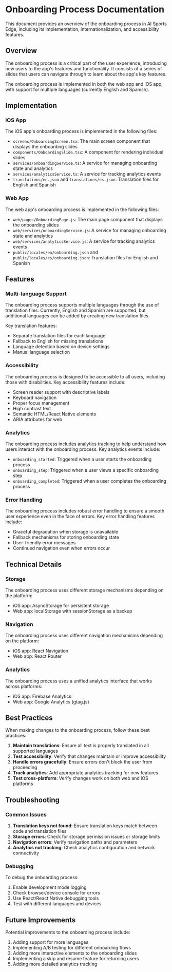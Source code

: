 # Onboarding Process Documentation

This document provides an overview of the onboarding process in AI Sports Edge, including its implementation, internationalization, and accessibility features.

## Overview

The onboarding process is a critical part of the user experience, introducing new users to the app's features and functionality. It consists of a series of slides that users can navigate through to learn about the app's key features.

The onboarding process is implemented in both the web app and iOS app, with support for multiple languages (currently English and Spanish).

## Implementation

### iOS App

The iOS app's onboarding process is implemented in the following files:

- `screens/OnboardingScreen.tsx`: The main screen component that displays the onboarding slides
- `components/OnboardingSlide.tsx`: A component for rendering individual slides
- `services/onboardingService.ts`: A service for managing onboarding state and analytics
- `services/analyticsService.ts`: A service for tracking analytics events
- `translations/en.json` and `translations/es.json`: Translation files for English and Spanish

### Web App

The web app's onboarding process is implemented in the following files:

- `web/pages/OnboardingPage.js`: The main page component that displays the onboarding slides
- `web/services/onboardingService.js`: A service for managing onboarding state and analytics
- `web/services/analyticsService.js`: A service for tracking analytics events
- `public/locales/en/onboarding.json` and `public/locales/es/onboarding.json`: Translation files for English and Spanish

## Features

### Multi-language Support

The onboarding process supports multiple languages through the use of translation files. Currently, English and Spanish are supported, but additional languages can be added by creating new translation files.

Key translation features:
- Separate translation files for each language
- Fallback to English for missing translations
- Language detection based on device settings
- Manual language selection

### Accessibility

The onboarding process is designed to be accessible to all users, including those with disabilities. Key accessibility features include:

- Screen reader support with descriptive labels
- Keyboard navigation
- Proper focus management
- High contrast text
- Semantic HTML/React Native elements
- ARIA attributes for web

### Analytics

The onboarding process includes analytics tracking to help understand how users interact with the onboarding process. Key analytics events include:

- `onboarding_started`: Triggered when a user starts the onboarding process
- `onboarding_step`: Triggered when a user views a specific onboarding step
- `onboarding_completed`: Triggered when a user completes the onboarding process

### Error Handling

The onboarding process includes robust error handling to ensure a smooth user experience even in the face of errors. Key error handling features include:

- Graceful degradation when storage is unavailable
- Fallback mechanisms for storing onboarding state
- User-friendly error messages
- Continued navigation even when errors occur

## Technical Details

### Storage

The onboarding process uses different storage mechanisms depending on the platform:

- iOS app: AsyncStorage for persistent storage
- Web app: localStorage with sessionStorage as a backup

### Navigation

The onboarding process uses different navigation mechanisms depending on the platform:

- iOS app: React Navigation
- Web app: React Router

### Analytics

The onboarding process uses a unified analytics interface that works across platforms:

- iOS app: Firebase Analytics
- Web app: Google Analytics (gtag.js)

## Best Practices

When making changes to the onboarding process, follow these best practices:

1. **Maintain translations**: Ensure all text is properly translated in all supported languages
2. **Test accessibility**: Verify that changes maintain or improve accessibility
3. **Handle errors gracefully**: Ensure errors don't block the user from proceeding
4. **Track analytics**: Add appropriate analytics tracking for new features
5. **Test cross-platform**: Verify changes work on both web and iOS platforms

## Troubleshooting

### Common Issues

1. **Translation keys not found**: Ensure translation keys match between code and translation files
2. **Storage errors**: Check for storage permission issues or storage limits
3. **Navigation errors**: Verify navigation paths and parameters
4. **Analytics not tracking**: Check analytics configuration and network connectivity

### Debugging

To debug the onboarding process:

1. Enable development mode logging
2. Check browser/device console for errors
3. Use React/React Native debugging tools
4. Test with different languages and devices

## Future Improvements

Potential improvements to the onboarding process include:

1. Adding support for more languages
2. Implementing A/B testing for different onboarding flows
3. Adding more interactive elements to the onboarding slides
4. Implementing a skip and resume feature for returning users
5. Adding more detailed analytics tracking